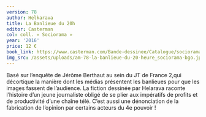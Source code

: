 ```yaml
---
version: 78
author: Helkarava
title: La Banlieue du 20h
editor: Casterman
col: coll. « Sociorama »
year: '2016'
price: 12 €
book_link: https://www.casterman.com/Bande-dessinee/Catalogue/sociorama/sociorama-la-banlieue-du-20h
img_src: /assets/uploads/am-78-la-banlieue-du-20-heure_sociorama-bgo.jpg
---
```

Basé sur l’enquête de Jérôme Berthaut au sein du JT de France 2,qui décortique la manière dont les médias présentent les banlieues pour que les images fassent de l’audience. La fiction dessinée par Helarava raconte l’histoire d’un jeune journaliste obligé de se plier aux impératifs de profits et de productivité d’une chaîne télé. C’est aussi une dénonciation de la fabrication de l’opinion par certains acteurs du 4e pouvoir !

